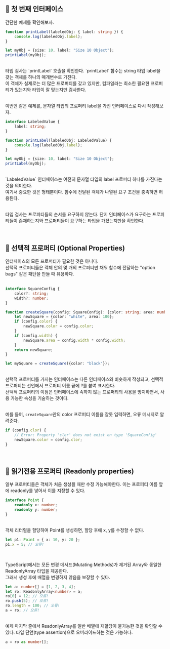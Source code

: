 ## 🐽 첫 번째 인터페이스

간단한 예제를 확인해보자.

```TypeScript
function printLabel(labeledObj: { label: string }) {
    console.log(labeledObj.label);
}

let myObj = {size: 10, label: "Size 10 Object"};
printLabel(myObj);
```

<br/>
타입 검사는 `printLabel` 호출을 확인한다. `printLabel` 함수는 string 타입 label을 갖는 객체를 하나의 매개변수로 가진다.<br/>
이 객체가 실제로는 더 많은 프로퍼티를 갖고 있지만, 컴파일러는 최소한 필요한 프로퍼티가 있는지와 타입이 잘 맞는지만 검사한다.<br/><br/>

이번엔 같은 예제를, 문자열 타입의 프로퍼티 label을 가진 인터페이스로 다시 작성해보자.

```TypeScript
interface LabeledValue {
    label: string;
}

function printLabel(labeledObj: LabeledValue) {
    console.log(labeledObj.label);
}

let myObj = {size: 10, label: "Size 10 Object"};
printLabel(myObj);
```

<br/>
`LabeledValue` 인터페이스는 여전히 문자열 타입의 label 프로퍼티 하나를 가진다는 것을 의미한다.<br/> 
여기서 중요한 것은 형태뿐이다. 함수에 전달된 객체가 나열된 요구 조건을 충족하면 허용된다.<br/><br/>

타입 검사는 프로퍼티들의 순서를 요구하지 않는다. 단지 인터페이스가 요구하는 프로퍼티들이 존재하는지와 프로퍼티들이 요구하는 타입을 가졌는지만을 확인한다.<br/>

<br/>

## 🐽 선택적 프로퍼티 (Optional Properties)

인터페이스의 모든 프로퍼티가 필요한 것은 아니다.<br/>
선택적 프로퍼티들은 객체 안의 몇 개의 프로퍼티만 채워 함수에 전달하는 "option bags" 같은 패턴을 만들 때 유용하다.<br/><br/>

```TypeScript
interface SquareConfig {
    color?: string;
    width?: number;
}

function createSquare(config: SquareConfig): {color: string; area: number} {
    let newSquare = {color: "white", area: 100};
    if (config.color) {
        newSquare.color = config.color;
    }
    if (config.width) {
        newSquare.area = config.width * config.width;
    }
    return newSquare;
}

let mySquare = createSquare({color: "black"});
```

<br/>
선택적 프로퍼티를 가지는 인터페이스는 다른 인터페이스와 비슷하게 작성되고, 선택적 프로퍼티는 선언에서 프로퍼티 이름 끝에 ?를 붙여 표시한다.<br/>
선택적 프로퍼티의 이점은 인터페이스에 속하지 않는 프로퍼티의 사용을 방지하면서, 사용 가능한 속성을 기술하는 것이다.<br/><br/>

예를 들어, `createSquare`안의 color 프로퍼티 이름을 잘못 입력하면, 오류 메시지로 알려준다.

```TypeScript
if (config.clor) {
    // Error: Property 'clor' does not exist on type 'SquareConfig'
    newSquare.color = config.clor;
}
```

<br/>

## 🐽 읽기전용 프로퍼티 (Readonly properties)

일부 프로퍼티들은 객체가 처음 생성될 때만 수정 가능해야한다. 이는 프로퍼티 이름 앞에 readonly를 넣어서 이를 지정할 수 있다.

```TypeScript
interface Point {
    readonly x: number;
    readonly y: number;
}
```

<br/>
객체 리터럴을 할당하여 Point를 생성하면, 할당 후에 x, y를 수정할 수 없다.

```TypeScript
let p1: Point = { x: 10, y: 20 };
p1.x = 5; // 오류!
```

<br/>

TypeScript에서는 모든 변경 메서드(Mutating Methods)가 제거된 Array<T>와 동일한 ReadonlyArray<T> 타입을 제공한다.<br/>
그래서 생성 후에 배열을 변경하지 않음을 보장할 수 있다.<br/>

```TypeScript
let a: number[] = [1, 2, 3, 4];
let ro: ReadonlyArray<number> = a;
ro[0] = 12; // 오류!
ro.push(5); // 오류!
ro.length = 100; // 오류!
a = ro; // 오류!
```

<br/>
예제 마지막 줄에서 ReadonlyArray를 일반 배열에 재할당이 불가능한 것을 확인할 수 있다. 타입 단언(type assertion)으로 오버라이드하는 것은 가능하다.<br/>

```TypeScript
a = ro as number[];
```
